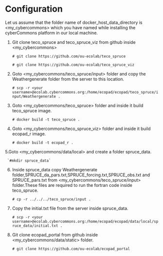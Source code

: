 Configuration
==============

Let us assume that the folder name of docker_host_data_directory is <my_cybercommons> which you have named while installing the cyberCommons platform in our local machine.

1. Git clone teco_spruce and teco_spruce_viz from github inside <my_cybercommons>
   

     `# git clone https://github.com/ou-ecolab/teco_spruce`

     `# git clone https://github.com/ou-ecolab/teco_spruce_viz`

2. Goto <my_cybercommons/teco_spruce/input> folder and copy the Weathergenerate folder from the server to this location. 
   
     `# scp -r <your username>@ecolab.cybercommons.org:/home/ecopad/ecopad/teco_spruce/input/Weathergenerate .`

3. Goto <my_cybercommons/teco_spruce> folder and inside it build teco_spruce image.

     `# docker build -t teco_spruce .`

4. Goto <my_cybercommons/teco_spruce_viz> folder and inside it build ecopad_r image.

     `# docker build -t ecopad_r .`

5.Goto <my_cybercommons/data/local> and create a folder spruce_data.

     `#mkdir spruce_data`

6. Inside spruce_data copy Weathergenerate folder,SPRUCE_da_pars.txt,SPRUCE_forcing.txt,SPRUCE_obs.txt and SPRUCE_pars.txt  from <my_cybercommons/teco_spruce/input> folder.These files are required to run the fortran code inside teco_spruce. 
 
    `# cp -r ../../../teco_spruce/input .`

7. Copy the initial.txt file from the server inside spruce_data.
 
   `# scp -r <your username>@ecolab.cybercommons.org:/home/ecopad/ecopad/data/local/spruce_data/initial.txt .`

8. Git clone ecopad_portal from github inside <my_cybercommons/data/static> folder.
 
    `# git clone https://github.com/ou-ecolab/ecopad_portal`
